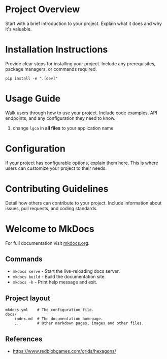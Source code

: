 # Project Overview
Start with a brief introduction to your project. Explain what it does and why it's valuable.

# Installation Instructions
Provide clear steps for installing your project. Include any prerequisites, package managers, or commands required.

```shell
pip install -e ".[dev]"
```

# Usage Guide
Walk users through how to use your project. Include code examples, API endpoints, and any configuration they need to know.

1. change `lgca` in **all files** to your application name

# Configuration
If your project has configurable options, explain them here. This is where users can customize your project to their needs.

# Contributing Guidelines
Detail how others can contribute to your project. Include information about issues, pull requests, and coding standards.

# Welcome to MkDocs

For full documentation visit [mkdocs.org](https://www.mkdocs.org).

## Commands

* `mkdocs serve` - Start the live-reloading docs server.
* `mkdocs build` - Build the documentation site.
* `mkdocs -h` - Print help message and exit.

## Project layout

    mkdocs.yml    # The configuration file.
    docs/
        index.md  # The documentation homepage.
        ...       # Other markdown pages, images and other files.


## References

* https://www.redblobgames.com/grids/hexagons/

